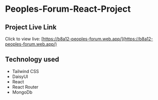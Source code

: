 # Peoples-Forum-React-Project

##  Project Live Link

Click to view live: [https://b8a12-peoples-forum.web.app/](https://b8a12-peoples-forum.web.app/)


##  Technology used

* Tailwind CSS
* DaisyUI
* React
* React Router
* MongoDb
